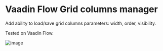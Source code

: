 # Vaadin Flow Grid columns manager
Add ability to load/save grid columns parameters: width, order, visibility. 

Tested on Vaadin Flow.

![image](https://user-images.githubusercontent.com/6203028/203045050-fcbd1608-5fa7-4b8c-99f5-2041ee2cbe80.png)

